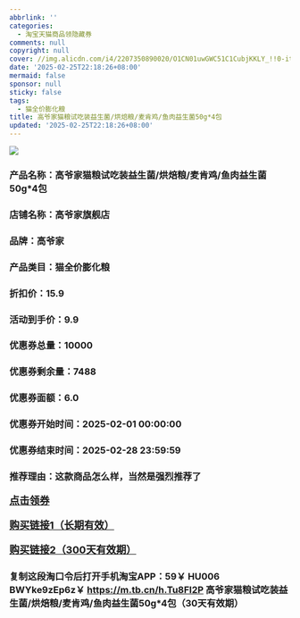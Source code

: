 ```yaml
---
abbrlink: ''
categories:
  - 淘宝天猫商品领隐藏券
comments: null
copyright: null
cover: //img.alicdn.com/i4/2207350890020/O1CN01uwGWC51C1CubjKKLY_!!0-item_pic.jpg
date: '2025-02-25T22:18:26+08:00'
mermaid: false
sponsor: null
sticky: false
tags:
  - 猫全价膨化粮
title: 高爷家猫粮试吃装益生菌/烘焙粮/麦肯鸡/鱼肉益生菌50g*4包
updated: '2025-02-25T22:18:26+08:00'
--- 
```


![](//img.alicdn.com/i4/2207350890020/O1CN01uwGWC51C1CubjKKLY_!!0-item_pic.jpg)

### 产品名称：高爷家猫粮试吃装益生菌/烘焙粮/麦肯鸡/鱼肉益生菌50g*4包
### 店铺名称：高爷家旗舰店
### 品牌：高爷家
### 产品类目：猫全价膨化粮
### 折扣价：15.9
### 活动到手价：9.9
### 优惠券总量：10000
### 优惠券剩余量：7488
### 优惠券面额：6.0
### 优惠券开始时间：2025-02-01 00:00:00	
### 优惠券结束时间：2025-02-28 23:59:59	
### 推荐理由：这款商品怎么样，当然是强烈推荐了

<p style="font-size: 18px; font-weight: bold;">
  <a href="https://uland.taobao.com/coupon/edetail?e=fwDHO0uYHVGlhHvvyUNXZfh8CuWt5YH5OVuOuRD5gLJMmdsrkidbOWBzzpT26idJ2EIhu%2BB8KN0pt3yFVFD%2F8L6k9f2q0sSJVAqu85nGggjj9RCEDzCwKarV8ra%2Bf86%2F2yZugn64OL7yMW3eIAWKRa6LeGhgJY%2B%2F7NjcxRIBfQbVM%2Fe4LpP7Oq9ple94x%2FzCWLPQt3EsP4j9v4GKkmeQUVczc8NzSMFMl9JUUlFRIV%2BKKoz%2FahSTdjW6CW2SaWtRHsHfkY5nVlAaQcAM%2Fbtha9M540a2JhrTY1M3ow%2FuxvcO2%2BdKlNeuj%2B3VarnBtzMhInpw0PFWoxqxfCnjenKqnEwNBUbTsArs&traceId=0b515d4517407227641888116d126c&union_lens=lensId%3AOPT%401740722768%400b5ff1d3_0e2c_1954b29892b_c299%4001%40eyJmbG9vcklkIjo3MzM1NH0ie" target="_blank">点击领券</a>
</p>
<p style="font-size: 18px; font-weight: bold;">
  <a href="https://s.click.taobao.com/t?e=m%3D2%26s%3DLCCZJRsCPX1w4vFB6t2Z2ueEDrYVVa64K7Vc7tFgwiHjf2vlNIV67uW8xal2bDKcwSB8%2FImevID3ID%2FV1RqsF4wnCJeELi4I%2FIEn%2BS1IjHAB0ghlTd7WlZVm%2FOAUUFw71qrpxiwMoCNxc1AtbZGVSx7u8EDs1Qab2B579Ns7minNEPXytV9ALoS4zvCRUrquPQeMVxBk303ATxm2lsapWso467EBEFTG7sInlMDEcpbWkgcGk4YqDvQS8CzhMk5wJQGjL8fXCFpP7qa1tU3ZgS3jKrSQZrKg2Ri9Bm4jDHegZ4hAvgWL0f%2FPLjmn7u7YcVI8621joGkhhQs2DjqgEA%3D%3D" target="_blank">购买链接1（长期有效）</a>
</p>
<p style="font-size: 18px; font-weight: bold;">
  <a href="https://s.click.taobao.com/iTDIRYs" target="_blank">购买链接2（300天有效期）</a>
</p>

### 复制这段淘口令后打开手机淘宝APP：59￥ HU006 BWYke9zEp6z￥ https://m.tb.cn/h.Tu8FI2P  高爷家猫粮试吃装益生菌/烘焙粮/麦肯鸡/鱼肉益生菌50g*4包（30天有效期）
